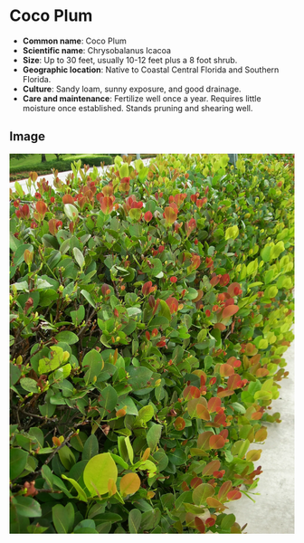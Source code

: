
# Coco Plum

- **Common name**: Coco Plum
- **Scientific name**: Chrysobalanus Icacoa
- **Size**: Up to 30 feet, usually 10-12 feet plus a 8 foot shrub. 
- **Geographic location**: Native to Coastal Central Florida and Southern Florida.
- **Culture**: Sandy loam, sunny exposure, and good drainage. 
- **Care and maintenance**: Fertilize well once a year. Requires little moisture once established. Stands pruning and shearing well. 

## Image
![Coco Plum](images/plant-05.webp)
